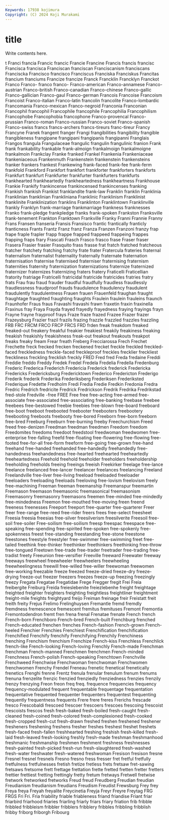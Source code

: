 ```yaml
---
Keywords: 17938 kojimura
Copyright: (C) 2024 Koji Murakami
---
```


# title

Write contents here.



t Franci francia Francic francic Francie Francine Francis francis francisc
Francisca francisca Franciscan franciscan Franciscanism franciscans Franciscka Francisco francisco Franciscus
Franciska Franciskus Francitas francium franciums Francize francize Franck Francklin Francklyn
Franckot Franco Franco- franco franco- Franco-american Franco-annamese Franco-austrian Franco-british Franco-canadian
Franco-chinese Franco-gallic Franco-gallician Franco-gaul Franco-german Francois Francoise Francoism Francoist Franco-italian
Franco-latin francolin francolite Franco-lombardic Francomania Franco-mexican Franco-negroid Franconia Franconian Francophil
francophil Francophile francophile Francophilia Francophilism Francophobe Francophobia francophone Franco-provencal Franco-prussian
Franco-roman Franco-russian Franco-soviet Franco-spanish Franco-swiss francs francs-archers francs-tireurs franc-tireur Francy
Francyne Franek frangent franger Frangi frangibilities frangibility frangible frangibleness frangipane
frangipani frangipanis frangipanni Franglais Frangos frangula Frangulaceae frangulic frangulin frangulinic
franion Frank frank frankability frankable frank-almoign frankalmoign frankalmoigne frankalmoin Frankclay
Franke franked Frankel Frankenia Frankeniaceae frankeniaceous Frankenmuth Frankenstein frankenstein frankensteins
franker frankers frankest Frankewing frank-faced frank-fee frank-ferm frankfold Frankford Frankfort
frankfort frankforter frankforters frankforts Frankfurt frankfurt Frankfurter frankfurter frankfurters frankfurts
frankhearted frankheartedly frankheartedness frankheartness Frankhouse Frankie Frankify frankincense frankincensed frankincenses
franking Frankish frankish Frankist franklandite frank-law Franklin franklin Franklinia Franklinian
franklinian Frankliniana Franklinic Franklinism Franklinist franklinite Franklinization franklins Franklinton Franklintown
Franklinville frankly Franklyn frank-marriage frankmarriage frankness franknesses Franko frank-pledge frankpledge
franks frank-spoken Frankston Franksville frank-tenement Frankton Franktown Frankville Franky Franni
Frannie Franny Frans Fransen franseria Fransis Fransisco frantic frantically franticly
franticness Frants Frantz Franz franz Franza Franzen Franzoni franzy frap
frape fraple frapler frapp frappe frapped frappeed frappeing frappes frapping
fraps frary Frascati Frasch Frasco frasco frase Fraser fraser Frasera
Frasier frasier Frasquito frass frasse frat fratch fratched fratcheous fratcher
fratchety fratching fratchy frate frater Fratercula frateries fraternal fraternalism fraternalist
fraternality fraternally fraternate fraternation fraternisation fraternise fraternised fraterniser fraternising fraternism
fraternities fraternity fraternization fraternizations fraternize fraternized fraternizer fraternizes fraternizing fraters
fratery Fraticelli Fraticellian fratority fratriage Fratricelli fratricidal fratricide fratricides fratries
fratry frats Frau frau fraud frauder fraudful fraudfully fraudless fraudlessly
fraudlessness fraudproof frauds fraudulence fraudulency fraudulent fraudulently fraudulentness Frauen frauen
Frauenfeld fraughan fraught fraughtage fraughted fraughting fraughts Fraulein fraulein frauleins
fraunch Fraunhofer Fraus fraus Fravashi fravashi frawn fraxetin fraxin fraxinella
Fraxinus fray Fraya Frayda frayed frayedly frayedness fraying frayings frayn
Frayne frayne frayproof frays Fraze fraze frazed Frazee Frazer frazer
Frazeysburg Frazier frazil frazils frazing frazzle frazzled frazzles frazzling FRB
FRC FRCM FRCO FRCP FRCS FRD frden freak freakdom freaked
freaked-out freakery freakful freakier freakiest freakily freakiness freaking freakish freakishly
freakishness freak-out freakout freakouts freakpot freaks freaky fream Frear freath
Freberg Frecciarossa Frech Frechet Frechette freck frecked frecken freckened frecket
freckle freckled freckled-faced freckledness freckle-faced freckleproof freckles frecklier freckliest freckliness
freckling frecklish freckly FRED Fred fred Freda fredaine Freddi Freddie
freddo Freddy Fredek Fredel Fredela Fredelia Fredella Fredenburg Frederic Frederica
Frederich Fredericia Frederick frederick Fredericka Fredericks Fredericksburg Fredericktown Frederico Fredericton
Frederigo Frederik frederik Frederika Frederiksberg Frederiksen Frederiksted Frederique Fredette Fredholm
Fredi Fredia Fredie Fredkin Fredonia Fredra Fredric Fredrich fredricite Fredrick
Fredrickson Fredrik Fredrika Fredrikstad fred-stole Fredville -free FREE Free free
free-acting free-armed free-associate free-associated free-associating free-banking freebase freebee freebees free-bestowed
freebie freebies free-blown free-board freeboard free-boot freeboot freebooted freebooter freebooters
freebootery freebooting freeboots freebooty free-bored Freeborn free-born freeborn free-bred Freeburg
Freeburn free-burning freeby Freechurchism Freed freed free-denizen Freedman freedman freedmen
Freedom freedom Freedomites freedoms freedoot freedstool freedwoman freedwomen free-enterprise free-falling
freefd free-floating free-flowering free-flowing free-footed free-for-all free-form freeform free-going free-grown
free-hand freehand free-handed freehanded free-handedly freehandedly free-handedness freehandedness free-hearted freehearted
freeheartedly freeheartedness Freehold freehold freeholder freeholders freeholdership freeholding freeholds freeing
freeings freeish Freekirker freelage free-lance freelance freelanced free-lancer freelancer freelances
freelancing Freeland Freelandville free-liver free-living freeload freeloaded freeloader freeloaders freeloading
freeloads freeloving free-lovism freelovism freely free-machining Freeman freeman freemanship Freemanspur
freemartin Freemason freemason freemasonic freemasonical freemasonism Freemasonry freemasonry freemasons freemen
free-minded free-mindedly free-mindedness Freemon free-mouthed free-moving freen freend freeness freenesses
Freeport freeport free-quarter free-quarterer Freer freer free-range free-reed free-rider freers
frees free-select freesheet Freesia freesia freesias free-silver freesilverism freesilverite Freesoil
free-soil free-soiler Free-soilism free-soilism freesp freespac freespace free-speaking free-spending free-spirited
free-spoken free-spokenly free-spokenness freest free-standing freestanding free-stone freestone freestones freestyle
freestyler free-swimmer free-swimming freet free-tailed freethink free-thinker freethinker freethinkers freethinking
free-throw free-tongued Freetown free-trade free-trader freetrader free-trading free-tradist freety Freeunion
free-versifier Freeville freeward Freewater freeway freeways freewheel freewheeler freewheelers freewheeling
freewheelingness freewill free-willed free-willer freewoman freewomen free-working freezable freeze freezed
freeze-dried freeze-dry freeze-drying freeze-out freezer freezers freezes freeze-up freezing freezingly
freezy Fregata Fregatae Fregatidae Frege Fregger fregit Frei Freia freibergite
Freiburg Freida freieslebenite freiezlebenhe freight freightage freighted freighter freighters freighting
freightless freightliner freightment freight-mile freights freightyard freijo Freiman freinage freir
Freistatt freit freith freity Frejus Frelimo Frelinghuysen Fremantle fremd fremdly
fremdness fremescence fremescent fremitus fremituses Fremont Fremontia Fremontodendron fremt fren
frena frenal Frenatae frenate French french French-born Frenchboro French-bred French-built
Frenchburg frenched French-educated frenchen frenches French-fashion French-grown French-heeled Frenchier Frenchies
Frenchiest Frenchification frenchification Frenchified Frenchify frenchify Frenchifying Frenchily Frenchiness frenching
Frenchism frenchism Frenchize French-kiss Frenchless Frenchlick french-like French-looking French-loving Frenchly
French-made Frenchman frenchman French-manned Frenchmen frenchmen French-minded Frenchness French-polish French-speaking
Frenchtown Frenchville Frenchweed Frenchwise Frenchwoman frenchwoman Frenchwomen frenchwomen Frenchy Frendel
Freneau frenetic frenetical frenetically frenetics Frenghi frenne Frentz frenula frenular
frenulum frenum frenums frenuna frenzelite frenzic frenzied frenziedly frenziedness frenzies
frenzily frenzy frenzying Freon freon freq freq. frequence frequencies frequency
frequency-modulated frequent frequentable frequentage frequentation frequentative frequented frequenter frequenters frequentest
frequenting frequently frequentness frequents Frere frere freres Frerichs frescade fresco
Frescobaldi frescoed frescoer frescoers frescoes frescoing frescoist frescoists frescos fresh
fresh-baked fresh-boiled fresh-caught fresh-cleaned fresh-coined fresh-colored fresh-complexioned fresh-cooked fresh-cropped fresh-cut
fresh-drawn freshed freshen freshened freshener fresheners freshening freshens fresher freshes
freshest freshet freshets fresh-faced fresh-fallen freshhearted freshing freshish fresh-killed fresh-laid
fresh-leaved fresh-looking freshly fresh-made freshman freshmanhood freshmanic freshmanship freshmen freshment
freshness freshnesses fresh-painted fresh-picked fresh-run fresh-slaughtered fresh-washed fresh-water freshwater fresh-watered
freshwoman Fresison fresison fresne Fresnel fresnel fresnels Fresno fresno fress
fresser fret fretful fretfully fretfulness fretfulnesses fretish fretize fretless frets
fretsaw fret-sawing fretsaws fretsome frett frettage frettation frette fretted fretten
fretter fretters frettier frettiest fretting frettingly fretty fretum fretways Fretwell
fretwise fretwork fretworked fretworks Freud freud Freudberg Freudian freudian Freudianism
freudianism freudians Freudism Freudist Frewsburg Frey frey Freya freya Freyah
freyalite Freycinetia Freyja Freyr Freyre Freytag FRG FRGS Fri Fri.
Fria friability friable friableness friand friandise Friant friar friarbird friarhood
friaries friarling friarly friars friary friation frib fribble fribbled fribbleism
fribbler fribblers fribblery fribbles fribbling fribblish fribby friborg friborgh Fribourg

